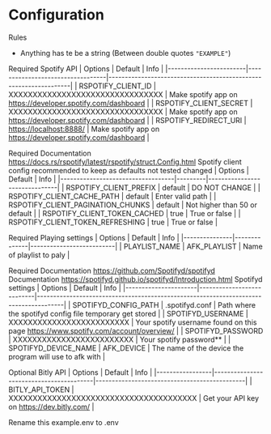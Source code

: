 # Configuration

Rules

- Anything has te be a string (Between double quotes `"EXAMPLE"`)

Required
Spotify API
| Options                | Default                          | Info                                                             |
|------------------------|----------------------------------|------------------------------------------------------------------|
| RSPOTIFY_CLIENT_ID     | XXXXXXXXXXXXXXXXXXXXXXXXXXXXXXXX | Make spotify app on  <https://developer.spotify.com/dashboard>   |
| RSPOTIFY_CLIENT_SECRET | XXXXXXXXXXXXXXXXXXXXXXXXXXXXXXXX | Make spotify app on  <https://developer.spotify.com/dashboard>   |
| RSPOTIFY_REDIRECT_URI  | <https://localhost:8888/>          | Make spotify app on <https://developer.spotify.com/dashboard>  |

Required
Documentation <https://docs.rs/rspotify/latest/rspotify/struct.Config.html>
Spotify client config recommended to keep as defaults not tested changed
| Options                           | Default | Info                          |
|-----------------------------------|---------|-------------------------------|
| RSPOTIFY_CLIENT_PREFIX            | default | DO NOT CHANGE                 |
| RSPOTIFY_CLIENT_CACHE_PATH        | default | Enter valid path              |
| RSPOTIFY_CLIENT_PAGINATION_CHUNKS | default | Not higher than 50 or default |
| RSPOTIFY_CLIENT_TOKEN_CACHED      | true    | True or false                 |
| RSPOTIFY_CLIENT_TOKEN_REFRESHING  | true    | True or false                 |

Required
Playing settings
| Options       | Default      | Info                     |
|---------------|--------------|--------------------------|
| PLAYLIST_NAME | AFK_PLAYLIST | Name of playlist to paly |

Required
Documentation <https://github.com/Spotifyd/spotifyd>
Documentation <https://spotifyd.github.io/spotifyd/Introduction.html>
Spotifyd settings
| Options              | Default                   | Info                                                                                 |
|----------------------|---------------------------|--------------------------------------------------------------------------------------|
| SPOTIFYD_CONFIG_PATH | .spotifyd.conf            | Path where the spotifyd config file temporary get stored                             |
| SPOTIFYD_USERNAME    | XXXXXXXXXXXXXXXXXXXXXXXXX | Your spotify username found on this page <https://www.spotify.com/account/overview/> |
| SPOTIFYD_PASSWORD    | XXXXXXXXXXXXXXXXXXXXXXXXX | Your spotify password**                                                              |
| SPOTIFYD_DEVICE_NAME | AFK_DEVICE                | The name of the device the program will use to afk with                              |

Optional
Bitly API
| Options         | Default                                 | Info                                         |
|-----------------|-----------------------------------------|----------------------------------------------|
| BITLY_API_TOKEN | XXXXXXXXXXXXXXXXXXXXXXXXXXXXXXXXXXXXXXX | Get your API key on <https://dev.bitly.com/> |

Rename this example.env to .env
